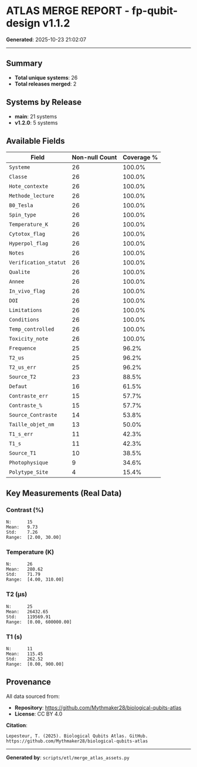 # ATLAS MERGE REPORT - fp-qubit-design v1.1.2

**Generated**: 2025-10-23 21:02:07

---

## Summary

- **Total unique systems**: 26
- **Total releases merged**: 2

## Systems by Release

- **main**: 21 systems
- **v1.2.0**: 5 systems

## Available Fields

| Field | Non-null Count | Coverage % |
|-------|----------------|------------|
| `Systeme` | 26 | 100.0% |
| `Classe` | 26 | 100.0% |
| `Hote_contexte` | 26 | 100.0% |
| `Methode_lecture` | 26 | 100.0% |
| `B0_Tesla` | 26 | 100.0% |
| `Spin_type` | 26 | 100.0% |
| `Temperature_K` | 26 | 100.0% |
| `Cytotox_flag` | 26 | 100.0% |
| `Hyperpol_flag` | 26 | 100.0% |
| `Notes` | 26 | 100.0% |
| `Verification_statut` | 26 | 100.0% |
| `Qualite` | 26 | 100.0% |
| `Annee` | 26 | 100.0% |
| `In_vivo_flag` | 26 | 100.0% |
| `DOI` | 26 | 100.0% |
| `Limitations` | 26 | 100.0% |
| `Conditions` | 26 | 100.0% |
| `Temp_controlled` | 26 | 100.0% |
| `Toxicity_note` | 26 | 100.0% |
| `Frequence` | 25 | 96.2% |
| `T2_us` | 25 | 96.2% |
| `T2_us_err` | 25 | 96.2% |
| `Source_T2` | 23 | 88.5% |
| `Defaut` | 16 | 61.5% |
| `Contraste_err` | 15 | 57.7% |
| `Contraste_%` | 15 | 57.7% |
| `Source_Contraste` | 14 | 53.8% |
| `Taille_objet_nm` | 13 | 50.0% |
| `T1_s_err` | 11 | 42.3% |
| `T1_s` | 11 | 42.3% |
| `Source_T1` | 10 | 38.5% |
| `Photophysique` | 9 | 34.6% |
| `Polytype_Site` | 4 | 15.4% |

## Key Measurements (Real Data)

### Contrast (%)
```
N:      15
Mean:   9.73
Std:    7.26
Range:  [2.00, 30.00]
```

### Temperature (K)
```
N:      26
Mean:   280.62
Std:    71.79
Range:  [4.00, 310.00]
```

### T2 (µs)
```
N:      25
Mean:   26432.65
Std:    119569.91
Range:  [0.00, 600000.00]
```

### T1 (s)
```
N:      11
Mean:   115.45
Std:    262.52
Range:  [0.00, 900.00]
```

## Provenance

All data sourced from:
- **Repository**: https://github.com/Mythmaker28/biological-qubits-atlas
- **License**: CC BY 4.0

**Citation**:
```
Lepesteur, T. (2025). Biological Qubits Atlas. GitHub.
https://github.com/Mythmaker28/biological-qubits-atlas
```

---

**Generated by**: `scripts/etl/merge_atlas_assets.py`